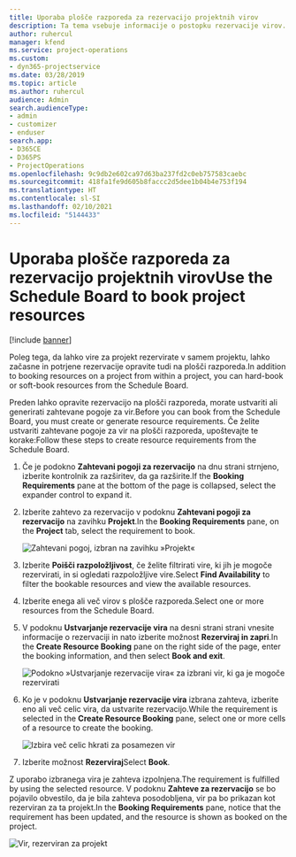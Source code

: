 ```yaml
---
title: Uporaba plošče razporeda za rezervacijo projektnih virov
description: Ta tema vsebuje informacije o postopku rezervacije virov.
author: ruhercul
manager: kfend
ms.service: project-operations
ms.custom:
- dyn365-projectservice
ms.date: 03/28/2019
ms.topic: article
ms.author: ruhercul
audience: Admin
search.audienceType:
- admin
- customizer
- enduser
search.app:
- D365CE
- D365PS
- ProjectOperations
ms.openlocfilehash: 9c9db2e602ca97d63ba237fd2c0eb757583caebc
ms.sourcegitcommit: 418fa1fe9d605b8faccc2d5dee1b04b4e753f194
ms.translationtype: HT
ms.contentlocale: sl-SI
ms.lasthandoff: 02/10/2021
ms.locfileid: "5144433"
---
```

# <a name="use-the-schedule-board-to-book-project-resources"></a><span data-ttu-id="49ce8-103">Uporaba plošče razporeda za rezervacijo projektnih virov</span><span class="sxs-lookup"><span data-stu-id="49ce8-103">Use the Schedule Board to book project resources</span></span>

[!include [banner](../includes/psa-now-project-operations.md)]

<span data-ttu-id="49ce8-104">Poleg tega, da lahko vire za projekt rezervirate v samem projektu, lahko začasne in potrjene rezervacije opravite tudi na plošči razporeda.</span><span class="sxs-lookup"><span data-stu-id="49ce8-104">In addition to booking resources on a project from within a project, you can hard-book or soft-book resources from the Schedule Board.</span></span>

<span data-ttu-id="49ce8-105">Preden lahko opravite rezervacijo na plošči razporeda, morate ustvariti ali generirati zahtevane pogoje za vir.</span><span class="sxs-lookup"><span data-stu-id="49ce8-105">Before you can book from the Schedule Board, you must create or generate resource requirements.</span></span> <span data-ttu-id="49ce8-106">Če želite ustvariti zahtevane pogoje za vir na plošči razporeda, upoštevajte te korake:</span><span class="sxs-lookup"><span data-stu-id="49ce8-106">Follow these steps to create resource requirements from the Schedule Board.</span></span>

1. <span data-ttu-id="49ce8-107">Če je podokno **Zahtevani pogoji za rezervacijo** na dnu strani strnjeno, izberite kontrolnik za razširitev, da ga razširite.</span><span class="sxs-lookup"><span data-stu-id="49ce8-107">If the **Booking Requirements** pane at the bottom of the page is collapsed, select the expander control to expand it.</span></span>
2. <span data-ttu-id="49ce8-108">Izberite zahtevo za rezervacijo v podoknu **Zahtevani pogoji za rezervacijo** na zavihku **Projekt**.</span><span class="sxs-lookup"><span data-stu-id="49ce8-108">In the **Booking Requirements** pane, on the **Project** tab, select the requirement to book.</span></span>

    ![Zahtevani pogoj, izbran na zavihku »Projekt«](media/Resource-Management-image73.png)

3. <span data-ttu-id="49ce8-110">Izberite **Poišči razpoložljivost**, če želite filtrirati vire, ki jih je mogoče rezervirati, in si ogledati razpoložljive vire.</span><span class="sxs-lookup"><span data-stu-id="49ce8-110">Select **Find Availability** to filter the bookable resources and view the available resources.</span></span> 
4. <span data-ttu-id="49ce8-111">Izberite enega ali več virov s plošče razporeda.</span><span class="sxs-lookup"><span data-stu-id="49ce8-111">Select one or more resources from the Schedule Board.</span></span> 
5. <span data-ttu-id="49ce8-112">V podoknu **Ustvarjanje rezervacije vira** na desni strani strani vnesite informacije o rezervaciji in nato izberite možnost **Rezerviraj in zapri**.</span><span class="sxs-lookup"><span data-stu-id="49ce8-112">In the **Create Resource Booking** pane on the right side of the page, enter the booking information, and then select **Book and exit**.</span></span>

    ![Podokno »Ustvarjanje rezervacije vira« za izbrani vir, ki ga je mogoče rezervirati](media/Resource-Management-image74.png)

6. <span data-ttu-id="49ce8-114">Ko je v podoknu **Ustvarjanje rezervacije vira** izbrana zahteva, izberite eno ali več celic vira, da ustvarite rezervacijo.</span><span class="sxs-lookup"><span data-stu-id="49ce8-114">While the requirement is selected in the **Create Resource Booking** pane, select one or more cells of a resource to create the booking.</span></span>

    ![Izbira več celic hkrati za posamezen vir](media/Resource-Management-image75.png)

7. <span data-ttu-id="49ce8-116">Izberite možnost **Rezerviraj**</span><span class="sxs-lookup"><span data-stu-id="49ce8-116">Select **Book**.</span></span>

<span data-ttu-id="49ce8-117">Z uporabo izbranega vira je zahteva izpolnjena.</span><span class="sxs-lookup"><span data-stu-id="49ce8-117">The requirement is fulfilled by using the selected resource.</span></span> <span data-ttu-id="49ce8-118">V podoknu **Zahteve za rezervacijo** se bo pojavilo obvestilo, da je bila zahteva posodobljena, vir pa bo prikazan kot rezerviran za ta projekt.</span><span class="sxs-lookup"><span data-stu-id="49ce8-118">In the **Booking Requirements** pane, notice that the requirement has been updated, and the resource is shown as booked on the project.</span></span>

![Vir, rezerviran za projekt](media/Resource-Management-image76.png)
